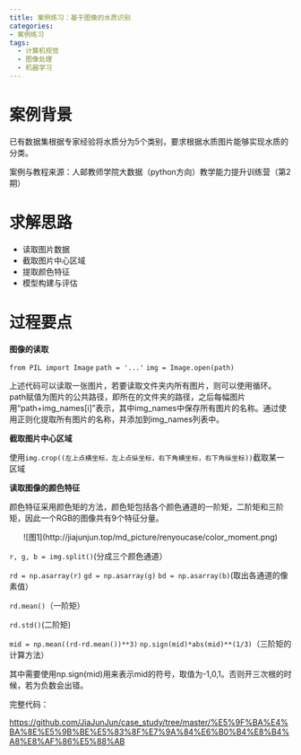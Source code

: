 ```yaml
---
title: 案例练习：基于图像的水质识别
categories: 
- 案例练习
tags: 
  - 计算机视觉
  - 图像处理
  - 机器学习
---
```

# 案例背景

已有数据集根据专家经验将水质分为5个类别，要求根据水质图片能够实现水质的分类。

案例与教程来源：人邮教师学院大数据（python方向）教学能力提升训练营（第2期）
<!--more-->

# 求解思路

+ 读取图片数据
+ 截取图片中心区域
+ 提取颜色特征
+ 模型构建与评估

# 过程要点

**图像的读取**

`from PIL import Image`
`path = '...'`
`img = Image.open(path)`

上述代码可以读取一张图片，若要读取文件夹内所有图片，则可以使用循环。path赋值为图片的公共路径，即所在的文件夹的路径，之后每幅图片用“path+img_names[i]”表示，其中img_names中保存所有图片的名称。通过使用正则化提取所有图片的名称，并添加到img_names列表中。

**截取图片中心区域**

使用`img.crop((左上点横坐标，左上点纵坐标，右下角横坐标，右下角纵坐标))`截取某一区域

**读取图像的颜色特征**

颜色特征采用颜色矩的方法，颜色矩包括各个颜色通道的一阶矩，二阶矩和三阶矩，因此一个RGB的图像共有9个特征分量。
<div align=center>![图1](http://jiajunjun.top/md_picture/renyoucase/color_moment.png)</div>

`r, g, b = img.split()`(分成三个颜色通道）

`rd = np.asarray(r)`
`gd = np.asarray(g)`
`bd = np.asarray(b)`(取出各通道的像素值）

`rd.mean()`（一阶矩）

`rd.std()`(二阶矩)

`mid = np.mean((rd-rd.mean())**3)`  `np.sign(mid)*abs(mid)**(1/3)`（三阶矩的计算方法）

其中需要使用np.sign(mid)用来表示mid的符号，取值为-1,0,1。否则开三次根的时候，若为负数会出错。

完整代码：

https://github.com/JiaJunJun/case_study/tree/master/%E5%9F%BA%E4%BA%8E%E5%9B%BE%E5%83%8F%E7%9A%84%E6%B0%B4%E8%B4%A8%E8%AF%86%E5%88%AB